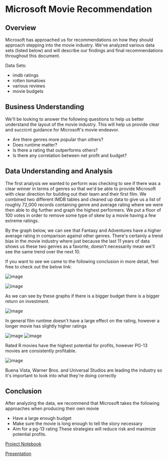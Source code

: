 # Microsoft Movie Recommendation

## Overview

Microsoft has approached us for recommendations on how they should approach stepping into the movie industry. We've analyzed various data sets (listed below) and will describe our findings and final recommendations throughout this document.  

Data Sets:
* imdb ratings
* rotten tomatoes
* various reviews
* movie budgets

## Business Understanding

We'll be looking to answer the following questions to help us better understand the layout of the movie industry. This will help us provide clear and succicnt guidance for Microsoft's movie endeavor. 

* Are there genres more popular than others?
* Does runtime matter?
* Is there a rating that outperforms others?
* Is there any correlation between net profit and budget?

## Data Understanding and Analysis

The first analysis we wanted to perform was checking to see if there was a clear winner in terms of genres so that we'd be able to provide Microsoft with clear direction for building out their team and their first film. We combined two different IMDB tables and cleaned up data to give us a list of roughly 72,000 records containing genre and average rating where we were then able to dig further and graph the highest performers. We put a floor of 100 votes in order to remove some type of skew by a movie having a few extreme ratings. 

By the graph below, we can see that Fantasy and Adventures have a higher average rating in comparison against other genres. There's certainly a trend bias in the movie industry where just because the last 11 years of data shows us these two genres as a favorite, doesn't necessarily mean we'll see the same trend over the next 10.

If you want to see we came to the following conclusion in more detail, feel free to check out the below link:


![image](https://user-images.githubusercontent.com/73855593/139341591-6f4cdd90-be41-476b-98e9-588b9b62b06b.png)

![image](https://user-images.githubusercontent.com/73855593/139341610-e7c7e95f-a907-46f0-bf4c-b541818b1946.png)

As we can see by these graphs if there is a bigger budget there is a bigger return on investment.

![image](https://user-images.githubusercontent.com/12703065/139083630-f594ab5b-c264-4cdf-ac3b-a34b980478a6.png)

In general film runtime doesn't have a large effect on the rating, however a longer movie has slightly higher ratings

![image](https://user-images.githubusercontent.com/73855593/139341330-c33497b6-b8cb-4b22-b275-def7c3abe60d.png)
![image](https://user-images.githubusercontent.com/73855593/139341375-a3433c9e-fcb3-4437-86cd-d8c5a9a4522c.png)


Rated R movies have the highest potential for profits, however PG-13 movies are consistently profitable.

![image](https://user-images.githubusercontent.com/73855593/139341420-9139e8ea-f667-4a5a-94d4-74e3100259b3.png)

Buena Vista, Warner Bros. and Universal Studios are leading the industry so it's important to look into what they're doing correctly

## Conclusion
After analyzing the data, we recommend that Microsoft takes the following approaches when producing their own movie
* Have a large enough budget
* Make sure the movie is long enough to tell the story necessary
* Aim for a pg-13 rating
These strategies will reduce risk and maximize potential profits.

[Project Notebook](https://github.com/meowkaiser/STRONGEST_Project1/blob/main/Final_notebook.ipynb)

[Presentation](https://docs.google.com/presentation/d/10B_Zq0XGJDtXAyG_2E6W3330rtobWPxK3R64iI1TK6U/)
